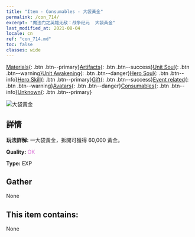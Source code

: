 ```yaml
---
title: "Item - Consumables - 大袋黃金"
permalink: /con_714/
excerpt: "魔法门之英雄无敌：战争纪元  大袋黃金"
last_modified_at: 2021-08-04
locale: cn
ref: "con_714.md"
toc: false
classes: wide
---
```

 [Materials](/ItemsCN/){: .btn .btn--primary}[Artifacts](/ItemsCN/Artifacts/){: .btn .btn--success}[Unit Soul](/ItemsCN/UnitSoul/){: .btn .btn--warning}[Unit Awakening](/ItemsCN/UnitAwakening/){: .btn .btn--danger}[Hero Soul](/ItemsCN/HeroSoul/){: .btn .btn--info}[Hero Skill](/ItemsCN/HeroSkill/){: .btn .btn--primary}[Gift](/ItemsCN/Gift/){: .btn .btn--success}[Event related](/ItemsCN/Events/){: .btn .btn--warning}[Avatars](/ItemsCN/Avatars/){: .btn .btn--danger}[Consumables](/ItemsCN/Consumables/){: .btn .btn--info}[Unknown](/ItemsCN/Unknown/){: .btn .btn--primary}

 ![大袋黃金](/images/t/i_512.png)

## 詳情
 **玩法詳解:** 一大袋黃金，拆開可獲得 60,000 黃金。

 **Quality:** <span style="color: #DA70D6">OK</span>

 **Type:** EXP

## Gather

  None

## This item contains:

  None

